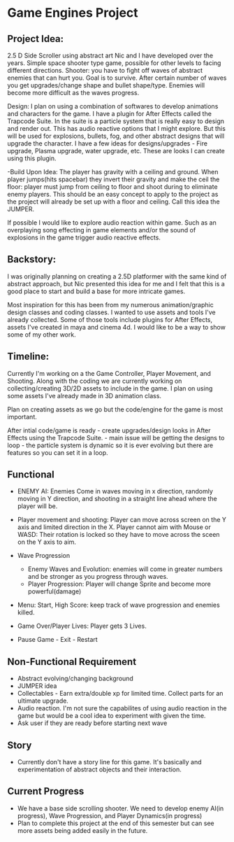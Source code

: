 # Game Engines Project

## Project Idea:
2.5 D Side Scroller using abstract art Nic and I have developed over the years.
Simple space shooter type game, possible for other levels to facing different directions. Shooter: you have to fight off waves of abstract enemies that can hurt you. Goal is to survive. After certain number of waves you get upgrades/change shape and bullet shape/type. Enemies will become more difficult as the waves progress. 

Design: I plan on using a combination of softwares to develop animations and characters for the game. I have a plugin for After Effects called the Trapcode Suite. In the suite is a particle system that is really easy to design and render out. This has audio reactive options that I might explore. But this will be used for explosions, bullets, fog, and other abstract designs that will upgrade the character. I have a few ideas for designs/upgrades - Fire upgrade, Plasma upgrade, water upgrade, etc. These are looks I can create using this plugin.

-Build Upon Idea: The player has gravity with a ceiling and ground. When player jumps(hits spacebar) they invert their gravity and make the ceil the floor: player must jump from ceiling to floor and shoot during to eliminate enemy players. This should be an easy concept to apply to the project as the project will already be set up with a floor and ceiling. Call this idea the JUMPER.

If possible I would like to explore audio reaction within game. Such as an overplaying song effecting in game elements and/or the sound of explosions in the game trigger audio reactive effects.


## Backstory:
I was originally planning on creating a 2.5D platformer with the same kind of abstract approach, but Nic presented this idea for me and I felt that this is a good place to start and build a base for more intricate games.

Most inspiration for this has been from my numerous animation/graphic design classes and coding classes. I wanted to use assets and tools I've already collected. Some of those tools include plugins for After Effects, assets I've created in maya and cinema 4d. I would like to be a way to show some of my other work.

## Timeline:
Currently I'm working on a the Game Controller, Player Movement, and Shooting. Along with the coding we are currently working on collecting/creating 3D/2D assets to include in the game. I plan on using some assets I've already made in 3D animation class.

Plan on creating assets as we go but the code/engine for the game is most important.

After intial code/game is ready - create upgrades/design looks in After Effects using the Trapcode Suite. - main issue will be getting the designs to loop - the particle system is dynamic so it is ever evolving but there are features so you can set it in a loop. 

## Functional  
* ENEMY AI: Enemies Come in waves moving in x direction, randomly moving in Y direction, and shooting in a straight line ahead where the player will be.
* Player movement and shooting: Player can move across screen on the Y axis and limited direction in the X. Player cannot aim with Mouse or WASD: Their rotation is locked so they have to move across the sceen on the Y axis to aim.
* Wave Progression
  * Enemy Waves and Evolution: enemies will come in greater numbers and be stronger as you progress through waves.
  * Player Progression: Player will change Sprite and become more powerful(damage)

* Menu: Start, High Score: keep track of wave progression and enemies killed.
* Game Over/Player Lives: Player gets 3 Lives.
* Pause Game - Exit - Restart

## Non-Functional Requirement
* Abstract evolving/changing background  
* JUMPER idea
* Collectables - Earn extra/double xp for limited time. Collect parts for an ultimate upgrade.
* Audio reaction. I'm not sure the capabilites of using audio reaction in the game but would be a cool idea to experiment with given the time. 
* Ask user if they are ready before starting next wave

## Story
* Currently don't have a story line for this game. It's basically and experimentation of abstract objects and their interaction.

## Current Progress
* We have a base side scrolling shooter. We need to develop enemy AI(in progress), Wave Progression, and Player Dynamics(in progress)
* Plan to complete this project at the end of this semester but can see more assets being added easily in the future.
